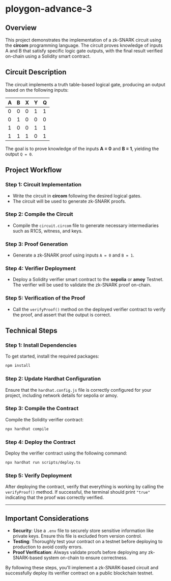 # ploygon-advance-3

## Overview

This project demonstrates the implementation of a zk-SNARK circuit using the **circom** programming language. The circuit proves knowledge of inputs A and B that satisfy specific logic gate outputs, with the final result verified on-chain using a Solidity smart contract.

## Circuit Description

The circuit implements a truth table-based logical gate, producing an output based on the following inputs:

| A  | B  | X  | Y  | Q  |
|----|----|----|----|----|
| 0  | 0  | 0  | 1  | 1  |
| 0  | 1  | 0  | 0  | 0  |
| 1  | 0  | 0  | 1  | 1  |
| 1  | 1  | 1  | 0  | 1  |

The goal is to prove knowledge of the inputs **A = 0** and **B = 1**, yielding the output `Q = 0`.

## Project Workflow

### Step 1: Circuit Implementation
- Write the circuit in **circom** following the desired logical gates.
- The circuit will be used to generate zk-SNARK proofs.

### Step 2: Compile the Circuit
- Compile the `circuit.circom` file to generate necessary intermediaries such as R1CS, witness, and keys.

### Step 3: Proof Generation
- Generate a zk-SNARK proof using inputs `A = 0` and `B = 1`.

### Step 4: Verifier Deployment
- Deploy a Solidity verifier smart contract to the **sepolia** or **amoy** Testnet. The verifier will be used to validate the zk-SNARK proof on-chain.

### Step 5: Verification of the Proof
- Call the `verifyProof()` method on the deployed verifier contract to verify the proof, and assert that the output is correct.

## Technical Steps

### Step 1: Install Dependencies

To get started, install the required packages:

```bash
npm install
```

### Step 2: Update Hardhat Configuration

Ensure that the `hardhat.config.js` file is correctly configured for your project, including network details for sepolia or amoy.

### Step 3: Compile the Contract

Compile the Solidity verifier contract:

```bash
npx hardhat compile
```

### Step 4: Deploy the Contract

Deploy the verifier contract using the following command:

```bash
npx hardhat run scripts/deploy.ts
```

### Step 5: Verify Deployment

After deploying the contract, verify that everything is working by calling the `verifyProof()` method. If successful, the terminal should print `"true"` indicating that the proof was correctly verified.

---

## Important Considerations

- **Security**: Use a `.env` file to securely store sensitive information like private keys. Ensure this file is excluded from version control.
- **Testing**: Thoroughly test your contract on a testnet before deploying to production to avoid costly errors.
- **Proof Verification**: Always validate proofs before deploying any zk-SNARK-based system on-chain to ensure correctness.

By following these steps, you'll implement a zk-SNARK-based circuit and successfully deploy its verifier contract on a public blockchain testnet.
